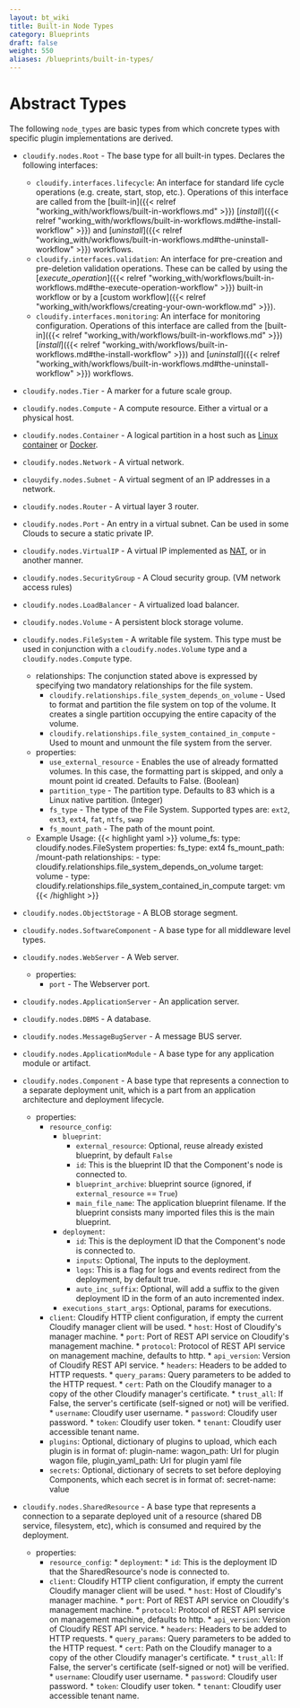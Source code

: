 ```yaml
---
layout: bt_wiki
title: Built-in Node Types
category: Blueprints
draft: false
weight: 550
aliases: /blueprints/built-in-types/
---
```


# Abstract Types

The following `node_types` are basic types from which concrete types with specific plugin implementations are derived.

* `cloudify.nodes.Root` - The base type for all built-in types. Declares the following interfaces:

  - `cloudify.interfaces.lifecycle`: An interface for standard life cycle operations (e.g. create, start, stop, etc.). Operations of this interface are called from the [built-in]({{< relref "working_with/workflows/built-in-workflows.md" >}}) [*install*]({{< relref "working_with/workflows/built-in-workflows.md#the-install-workflow" >}}) and [*uninstall*]({{< relref "working_with/workflows/built-in-workflows.md#the-uninstall-workflow" >}}) workflows.
  - `cloudify.interfaces.validation`: An interface for pre-creation and pre-deletion validation operations. These can be called by using the [*execute_operation*]({{< relref "working_with/workflows/built-in-workflows.md#the-execute-operation-workflow" >}}) built-in workflow or by a [custom workflow]({{< relref "working_with/workflows/creating-your-own-workflow.md" >}}).
  - `cloudify.interfaces.monitoring`: An interface for monitoring configuration. Operations of this interface are called from the [built-in]({{< relref "working_with/workflows/built-in-workflows.md" >}}) [*install*]({{< relref "working_with/workflows/built-in-workflows.md#the-install-workflow" >}}) and [*uninstall*]({{< relref "working_with/workflows/built-in-workflows.md#the-uninstall-workflow" >}}) workflows.

* `cloudify.nodes.Tier` - A marker for a future scale group.

* `cloudify.nodes.Compute` - A compute resource. Either a virtual or a physical host.


* `cloudify.nodes.Container` - A logical partition in a host such as [Linux container](http://en.wikipedia.org/wiki/LXC) or [Docker](https://www.docker.io/).

* `cloudify.nodes.Network` - A virtual network.

* `clouydify.nodes.Subnet` - A virtual segment of an IP addresses in a network.

* `cloudify.nodes.Router` - A virtual layer 3 router.

* `cloudify.nodes.Port` - An entry in a virtual subnet. Can be used in some Clouds to secure a static private IP.

* `cloudify.nodes.VirtualIP` - A virtual IP implemented as [NAT](http://en.wikipedia.org/wiki/Network_address_translation), or in another manner.

* `cloudify.nodes.SecurityGroup` - A Cloud security group. (VM network access rules)

* `cloudify.nodes.LoadBalancer` - A virtualized load balancer.

* `cloudify.nodes.Volume` - A persistent block storage volume.

* `cloudify.nodes.FileSystem` - A writable file system. This type must be used in conjunction with a `cloudify.nodes.Volume` type and a `cloudify.nodes.Compute` type.
    * relationships: The conjunction stated above is expressed by specifying two mandatory relationships for the file system.
        * `cloudify.relationships.file_system_depends_on_volume` - Used to format and partition the file system on top of the volume. It creates a single partition occupying the entire capacity of the volume.
        * `cloudify.relationships.file_system_contained_in_compute` - Used to mount and unmount the file system from the server.
    * properties:
        * `use_external_resource` - Enables the use of already formatted volumes. In this case, the formatting part is skipped, and only a mount point id created. Defaults to False. (Boolean)
        * `partition_type` - The partition type. Defaults to 83 which is a Linux native partition. (Integer)
        * `fs_type` - The type of the File System. Supported types are: `ext2`, `ext3`, `ext4`, `fat`, `ntfs`, `swap`
        * `fs_mount_path` - The path of the mount point.
    * Example Usage:
        {{< highlight  yaml >}}
          volume_fs:
            type: cloudify.nodes.FileSystem
            properties:
              fs_type: ext4
              fs_mount_path: /mount-path
            relationships:
              - type: cloudify.relationships.file_system_depends_on_volume
                target: volume
              - type: cloudify.relationships.file_system_contained_in_compute
                target: vm
        {{< /highlight >}}


* `cloudify.nodes.ObjectStorage` - A BLOB storage segment.

* `cloudify.nodes.SoftwareComponent` - A base type for all middleware level types.

* `cloudify.nodes.WebServer` - A Web server.
    * properties:
        * `port` - The Webserver port.

* `cloudify.nodes.ApplicationServer` - An application server.

* `cloudify.nodes.DBMS` - A database.

* `cloudify.nodes.MessageBugServer` - A message BUS server.

* `cloudify.nodes.ApplicationModule` - A base type for any application module or artifact.

* `cloudify.nodes.Component` - A base type that represents a connection to a separate deployment unit, which is a part from an application architecture and deployment lifecycle. 
    * properties:
        * `resource_config`:
            * `blueprint`:
                * `external_resource`: Optional, reuse already existed blueprint, by default `False`
                * `id`: This is the blueprint ID that the Component's node is connected to.
                * `blueprint_archive`: blueprint source (ignored, if `external_resource` == `True`)
                * `main_file_name`: The application blueprint filename. If the blueprint consists many imported files this is the main blueprint.
            * `deployment`:
                * `id`: This is the deployment ID that the Component's node is connected to.
                * `inputs`: Optional, The inputs to the deployment.
                * `logs`: This is a flag for logs and events redirect from the deployment, by default true.
                * `auto_inc_suffix`: Optional, will add a suffix to the given deployment ID in the form of an auto incremented index. 
            * `executions_start_args`: Optional, params for executions.
        * `client`: Cloudify HTTP client configuration, if empty the current Cloudify manager client will be used.
                * `host`: Host of Cloudify's manager machine.
                * `port`: Port of REST API service on Cloudify's management machine.
                * `protocol`: Protocol of REST API service on management machine, defaults to http.
                * `api_version`: Version of Cloudify REST API service.
                * `headers`: Headers to be added to HTTP requests.
                * `query_params`: Query parameters to be added to the HTTP request.
                * `cert`: Path on the Cloudify manager to a copy of the other Cloudify manager's certificate.
                * `trust_all`: If False, the server's certificate (self-signed or not) will be verified.
                * `username`: Cloudify user username.
                * `password`: Cloudify user password.
                * `token`: Cloudify user token.
                * `tenant`: Cloudify user accessible tenant name.
        * `plugins`: Optional, dictionary of plugins to upload,
                     which each plugin is in format of:
                        plugin-name:
                          wagon_path: Url for plugin wagon file,
                          plugin_yaml_path: Url for plugin yaml file
        * `secrets`: Optional, dictionary of secrets to set before deploying Components,
                     which each secret is in format of:
                        secret-name: value

* `cloudify.nodes.SharedResource` - A base type that represents a connection to a separate deployed unit of a resource (shared DB service, filesystem, etc), which is consumed and required by the deployment. 
    * properties:
      * `resource_config`:
            * `deployment`:
                * `id`: This is the deployment ID that the SharedResource's node is connected to.
      * `client`: Cloudify HTTP client configuration, if empty the current Cloudify manager client will be used.
            * `host`: Host of Cloudify's manager machine.
            * `port`: Port of REST API service on Cloudify's management machine.
            * `protocol`: Protocol of REST API service on management machine, defaults to http.
            * `api_version`: Version of Cloudify REST API service.
            * `headers`: Headers to be added to HTTP requests.
            * `query_params`: Query parameters to be added to the HTTP request.
            * `cert`: Path on the Cloudify manager to a copy of the other Cloudify manager's certificate.
            * `trust_all`: If False, the server's certificate (self-signed or not) will be verified.
            * `username`: Cloudify user username.
            * `password`: Cloudify user password.
            * `token`: Cloudify user token.
            * `tenant`: Cloudify user accessible tenant name.
